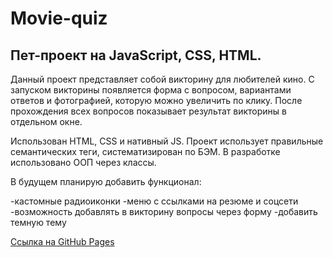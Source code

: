 # Movie-quiz

## Пет-проект на JavaScript, CSS, HTML.

Данный проект представляет собой викторину для любителей кино. С запуском викторины появляется форма с вопросом, вариантами ответов и фотографией, которую можно увеличить по клику. После прохождения всех вопросов показывает результат викторины в отдельном окне.

Использован HTML, CSS и нативный JS.
Проект использует правильные семантических теги, систематизирован по БЭМ.
В разработке использовано ООП через классы.

В будущем планирую добавить функционал:

-кастомные радиоиконки
-меню с ссылками на резюме и соцсети
-возможность добавлять в викторину вопросы через форму
-добавить темную тему


[Ссылка на GitHub Pages](https://latypovroman.github.io/movie-test/)

